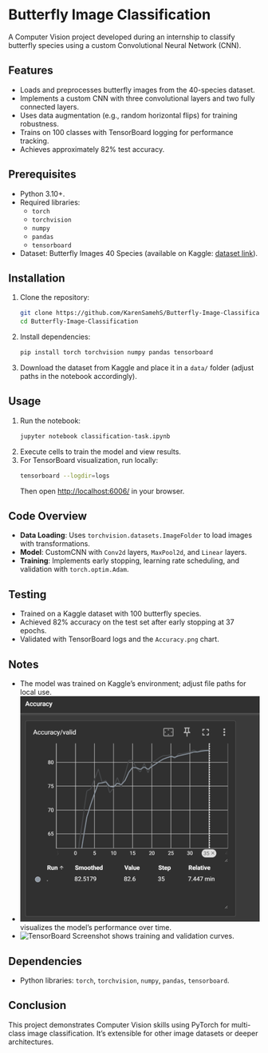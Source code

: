 
# Butterfly Image Classification

A Computer Vision project developed during an internship to classify butterfly species using a custom Convolutional Neural Network (CNN).

## Features
- Loads and preprocesses butterfly images from the 40-species dataset.
- Implements a custom CNN with three convolutional layers and two fully connected layers.
- Uses data augmentation (e.g., random horizontal flips) for training robustness.
- Trains on 100 classes with TensorBoard logging for performance tracking.
- Achieves approximately 82% test accuracy.

## Prerequisites
- Python 3.10+.
- Required libraries:
  - `torch`
  - `torchvision`
  - `numpy`
  - `pandas`
  - `tensorboard`
- Dataset: Butterfly Images 40 Species (available on Kaggle: [dataset link](https://www.kaggle.com/datasets/gpiosenka/butterfly-images40-species)).

## Installation
1. Clone the repository:
   ```bash
   git clone https://github.com/KarenSamehS/Butterfly-Image-Classification.git
   cd Butterfly-Image-Classification
   ```
2. Install dependencies:
   ```bash
   pip install torch torchvision numpy pandas tensorboard
   ```
3. Download the dataset from Kaggle and place it in a `data/` folder (adjust paths in the notebook accordingly).

## Usage
1. Run the notebook:
   ```bash
   jupyter notebook classification-task.ipynb
   ```
2. Execute cells to train the model and view results.
3. For TensorBoard visualization, run locally:
   ```bash
   tensorboard --logdir=logs
   ```
   Then open [http://localhost:6006/](http://localhost:6006/) in your browser.

## Code Overview
- **Data Loading**: Uses `torchvision.datasets.ImageFolder` to load images with transformations.
- **Model**: CustomCNN with `Conv2d` layers, `MaxPool2d`, and `Linear` layers.
- **Training**: Implements early stopping, learning rate scheduling, and validation with `torch.optim.Adam`.

## Testing
- Trained on a Kaggle dataset with 100 butterfly species.
- Achieved 82% accuracy on the test set after early stopping at 37 epochs.
- Validated with TensorBoard logs and the `Accuracy.png` chart.

## Notes
- The model was trained on Kaggle’s environment; adjust file paths for local use.
- <img src="Accuracy.png" alt="Accuracy Chart"> visualizes the model’s performance over time.
- <img src="tensorboard_screenshot.png" alt="TensorBoard Screenshot"> shows training and validation curves.

## Dependencies
- Python libraries: `torch`, `torchvision`, `numpy`, `pandas`, `tensorboard`.

## Conclusion
This project demonstrates Computer Vision skills using PyTorch for multi-class image classification. It’s extensible for other image datasets or deeper architectures.
